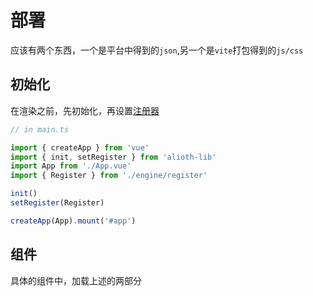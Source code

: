 # 部署
应该有两个东西，一个是平台中得到的`json`,另一个是`vite`打包得到的`js/css`
## 初始化
在渲染之前，先初始化，再设置[注册器](./register.md)
```ts
// in main.ts

import { createApp } from 'vue'
import { init, setRegister } from 'alioth-lib'
import App from './App.vue'
import { Register } from './engine/register'

init()
setRegister(Register)

createApp(App).mount('#app')
```

## 组件
具体的组件中，加载上述的两部分

<script setup lang="ts">
import { VirtualDocument, createRenderComponent, getWidget, interval, loadDoc, loadPreset } from 'alioth-lib'
import { onMounted, ref } from 'vue'
const RenderBlock = createRenderComponent()

const presetUrls: string[] = [/**物料的url */]
const docUrl = 'http://127.0.0.1:8080/test.json'/**json的url */
const isLoading = ref(true)
const doc = new VirtualDocument()
onMounted(async () => {
  await loadPreset(presetUrls)
  await loadDoc(docUrl)
  doc.load(interval.docData[1].data)//加载对应的doc
  isLoading.value = false
})
</script>

<template>
  <div v-if="!isLoading">
  <!-- 容器 -->
    <div
      :style="{
        position: 'relative',
        backgroundColor: doc.root.attrs.backgroundColor,
        width: `${doc.root.attrs.width}px`,
        height: `${doc.root.attrs.height}px`,
      }"
    >
    <!-- 渲染内容 -->
      <RenderBlock
        v-for="(item) in doc.root.children" :key="item.id" :node="item" type="render"
        :value="getWidget(item.attrs.key)"
      />
    </div>
  </div>
  <div v-else>
    loading...
  </div>
</template>

<style scoped>

</style>
